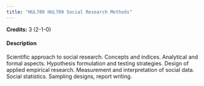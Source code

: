 ```yaml
---
title: "HUL709 HUL709 Social Research Methods"
---
```

**Credits:** 3 (2-1-0)

#### Description
Scientific approach to social research. Concepts and indices. Analytical and formal aspects. Hypothesis formulation and testing strategies. Design of applied empirical research. Measurement and interpretation of social data. Social statistics. Sampling designs, report writing.